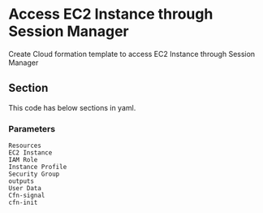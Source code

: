 # Access EC2 Instance through Session Manager

Create Cloud formation template to access EC2 Instance through Session Manager

## Section 
This code has  below sections in yaml. 

### Parameters
    Resources 
    EC2 Instance
    IAM Role
    Instance Profile
    Security Group
    outputs
    User Data
    Cfn-signal
    cfn-init

